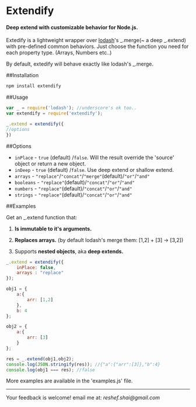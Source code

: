 # Extendify

#### Deep extend with customizable behavior for Node.js.


Extedify is a lightweight wrapper over [lodash](http://lodash.com)'s _.merge(~ a deep _.extend) with pre-defined common behaviors. Just choose the function you need for each property type. (Arrays, Numbers etc..)

By default, extedify will behave exactly like lodash's _.merge.


##Installation
```javascript
npm install extendify
```
##Usage
```javascript
var _ = require('lodash'); //underscore's ok too..
var extendify = require('extendify');

_.extend = extendify({
//options
})
```

##Options

- `inPlace` - `true` (default) /`false`. Will the result override the 'source' object or return a new object.
- `inDeep` - `true` (default) /`false`. Use deep extend or shallow extend.
- `arrays` - `"replace"`/`"concat"`/`"merge"`(default)/`"or"`/`"and"`
- `booleans` - `"replace"`(default)/`"concat"`/`"or"`/`"and"`
- `numbers` - `"replace"`(default)/`"concat"`/`"or"`/`"and"`
- `strings` - `"replace"`(default)/`"concat"`/`"or"`/`"and"`

##Examples

Get an _.extend function that:

1. **Is immutable to it's arguments.**

2. **Replaces arrays.** (by default lodash's merge them: [1,2] + [3] -> [3,2])

3. Supports **nested objects**, aka **deep extends.**

```javascript
_.extend = extendify({
    inPlace: false,
    arrays : "replace"
});

obj1 = {
    a:{
        arr: [1,2]
    },
    b: 4
};

obj2 = {
    a:{
        arr: [3]
    }
};

res = _.extend(obj1,obj2);
console.log(JSON.stringify(res)); //{"a":{"arr":[3]},"b":4}
console.log(obj1 === res); //false
```

More examples are available in the 'examples.js' file.

--------------
Your feedback is welcome! email me at: _reshef.shai@gmail.com_
